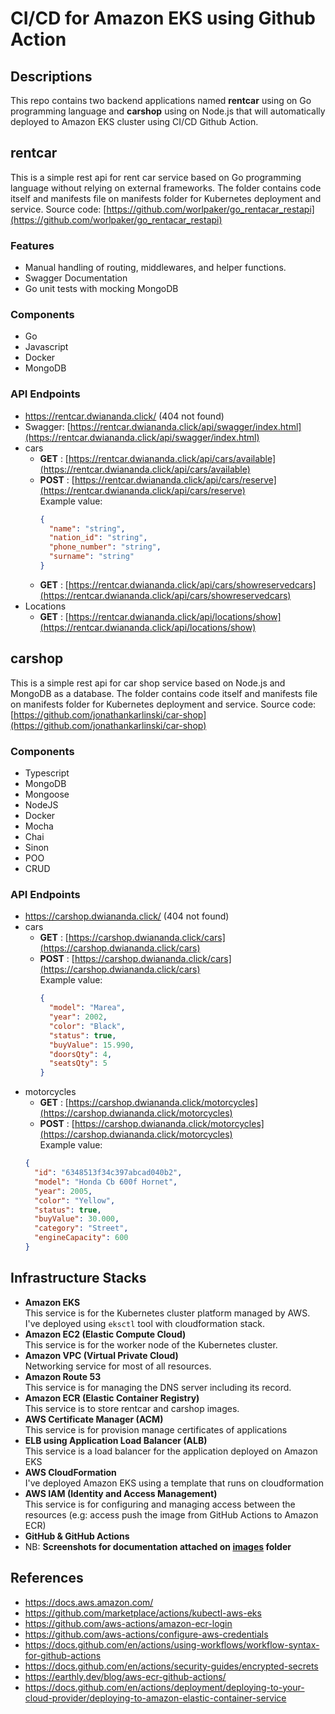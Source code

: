 # CI/CD for Amazon EKS using Github Action

## Descriptions
This repo contains two backend applications named **rentcar** using on Go programming language and **carshop** using on Node.js that will automatically deployed to Amazon EKS 
cluster using CI/CD Github Action.

## rentcar
This is a simple rest api for rent car service based on Go programming language without relying on external frameworks. The folder contains code itself and manifests file on 
manifests folder for Kubernetes deployment and service. Source code: [https://github.com/worlpaker/go_rentacar_restapi](https://github.com/worlpaker/go_rentacar_restapi)

### Features
- Manual handling of routing, middlewares, and helper functions.
- Swagger Documentation
- Go unit tests with mocking MongoDB

### Components
- Go
- Javascript
- Docker
- MongoDB

### API Endpoints
- https://rentcar.dwiananda.click/ (404 not found)
- Swagger: [https://rentcar.dwiananda.click/api/swagger/index.html](https://rentcar.dwiananda.click/api/swagger/index.html)
- cars
  - **GET** : [https://rentcar.dwiananda.click/api/cars/available](https://rentcar.dwiananda.click/api/cars/available)
  - **POST** : [https://rentcar.dwiananda.click/api/cars/reserve](https://rentcar.dwiananda.click/api/cars/reserve)
    <br> Example value: 
    ```json
    {
      "name": "string",
      "nation_id": "string",
      "phone_number": "string",
      "surname": "string"
    }
    ```
  - **GET** : [https://rentcar.dwiananda.click/api/cars/showreservedcars](https://rentcar.dwiananda.click/api/cars/showreservedcars)
- Locations
  - **GET** : [https://rentcar.dwiananda.click/api/locations/show](https://rentcar.dwiananda.click/api/locations/show)


## carshop
This is a simple rest api for car shop service based on Node.js and MongoDB as a database. The folder contains code itself and manifests file on manifests folder for Kubernetes 
deployment and service. Source code: [https://github.com/jonathankarlinski/car-shop](https://github.com/jonathankarlinski/car-shop)

### Components
- Typescript
- MongoDB
- Mongoose
- NodeJS
- Docker
- Mocha
- Chai
- Sinon
- POO
- CRUD

### API Endpoints
- https://carshop.dwiananda.click/ (404 not found)
- cars
  - **GET** : [https://carshop.dwiananda.click/cars](https://carshop.dwiananda.click/cars)
  - **POST** : [https://carshop.dwiananda.click/cars](https://carshop.dwiananda.click/cars)
    <br> Example value: 
    ```json
    {
      "model": "Marea",
      "year": 2002,
      "color": "Black",
      "status": true,
      "buyValue": 15.990,
      "doorsQty": 4,
      "seatsQty": 5
    }
    ```
- motorcycles
  - **GET** : [https://carshop.dwiananda.click/motorcycles](https://carshop.dwiananda.click/motorcycles)
  - **POST** : [https://carshop.dwiananda.click/motorcycles](https://carshop.dwiananda.click/motorcycles)
  <br> Example value:
  ```json
  {
    "id": "6348513f34c397abcad040b2",
    "model": "Honda Cb 600f Hornet",
    "year": 2005,
    "color": "Yellow",
    "status": true,
    "buyValue": 30.000,
    "category": "Street",
    "engineCapacity": 600
  }
  ```

## Infrastructure Stacks
- **Amazon EKS**
  <br> This service is for the Kubernetes cluster platform managed by AWS. I've deployed using `eksctl` tool with cloudformation stack.
- **Amazon EC2 (Elastic Compute Cloud)**
  <br> This service is for the worker node of the Kubernetes cluster. 
- **Amazon VPC (Virtual Private Cloud)**
  <br> Networking service for most of all resources.
- **Amazon Route 53**
  <br> This service is for managing the DNS server including its record. 
- **Amazon ECR (Elastic Container Registry)**
  <br> This service is to store rentcar and carshop images.
- **AWS Certificate Manager (ACM)**
  <br> This service is for provision manage certificates of applications
- **ELB using Application Load Balancer (ALB)**
  <br> This service is a load balancer for the application deployed on Amazon EKS
- **AWS CloudFormation**
  <br> I've deployed Amazon EKS using a template that runs on cloudformation
- **AWS IAM (Identity and Access Management)**
  <br> This service is for configuring and managing access between the resources (e.g: access push the image from GitHub Actions to Amazon ECR)
- **GitHub & GitHub Actions**
- NB: **Screenshots for documentation attached on [images](images/) folder**

## References
- https://docs.aws.amazon.com/
- https://github.com/marketplace/actions/kubectl-aws-eks
- https://github.com/aws-actions/amazon-ecr-login
- https://github.com/aws-actions/configure-aws-credentials
- https://docs.github.com/en/actions/using-workflows/workflow-syntax-for-github-actions
- https://docs.github.com/en/actions/security-guides/encrypted-secrets
- https://earthly.dev/blog/aws-ecr-github-actions/
- https://docs.github.com/en/actions/deployment/deploying-to-your-cloud-provider/deploying-to-amazon-elastic-container-service
